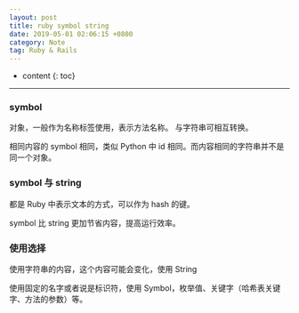 ```yaml
---
layout: post
title: ruby symbol string
date: 2019-05-01 02:06:15 +0800
category: Note
tag: Ruby & Rails
---
```


* content
{: toc}
---

### symbol

对象，一般作为名称标签使用，表示方法名称。
与字符串可相互转换。

相同内容的 symbol 相同，类似 Python 中 id 相同。而内容相同的字符串并不是同一个对象。

### symbol 与 string

都是 Ruby 中表示文本的方式，可以作为 hash 的键。

symbol 比 string 更加节省内容，提高运行效率。

### 使用选择

使用字符串的内容，这个内容可能会变化，使用 String

使用固定的名字或者说是标识符，使用 Symbol，枚举值、关键字（哈希表关键字、方法的参数）等。
